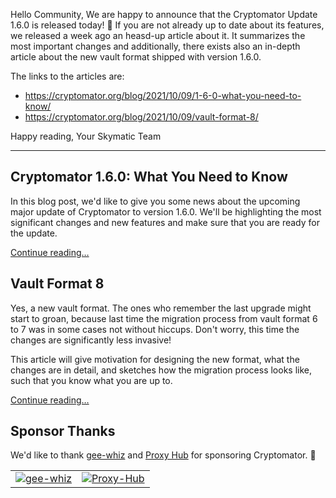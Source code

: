 Hello Community,
We are happy to announce that the Cryptomator Update 1.6.0 is released today! 🎉
If you are not already up to date about its features, we released a week ago an heasd-up article about it.
It summarizes the most important changes and additionally, there exists also an in-depth article about the new vault format shipped with version 1.6.0.

The links to the articles are:
- https://cryptomator.org/blog/2021/10/09/1-6-0-what-you-need-to-know/
- https://cryptomator.org/blog/2021/10/09/vault-format-8/


Happy reading,
Your Skymatic Team

---

## Cryptomator 1.6.0: What You Need to Know
In this blog post, we'd like to give you some news about the upcoming major update of Cryptomator to version 1.6.0.
We'll be highlighting the most significant changes and new features and make sure that you are ready for the update.

[Continue reading…](https://cryptomator.org/blog/2021/10/09/1-6-0-what-you-need-to-know/)

## Vault Format 8
Yes, a new vault format. The ones who remember the last upgrade might start to groan, because last time the migration process from vault format 6 to 7 was in some cases not without hiccups.
Don't worry, this time the changes are significantly less invasive!

This article will give motivation for designing the new format, what the changes are in detail, and sketches how the migration process looks like, such that you know what you are up to.

[Continue reading…](https://cryptomator.org/blog/2021/10/09/vault-format-8/)

## Sponsor Thanks
We'd like to thank [gee-whiz](https://www.gee-whiz.de/) and [Proxy Hub](https://proxy-hub.com/) for sponsoring Cryptomator. :rocket:

<table class="my-16" cellspacing="16">
  <tr>
    <td class="pr-8"><a href="https://www.gee-whiz.de/"><img class="h-64" src="https://cryptomator.org/img/sponsors/geewhiz.svg" alt="gee-whiz"></a></td>
    <td class="pl-8"><a href="https://proxy-hub.com/"><img class="h-64" src="https://cryptomator.org/img/sponsors/proxyhub.svg" alt="Proxy-Hub"></a></td>
  </tr>
</table>
